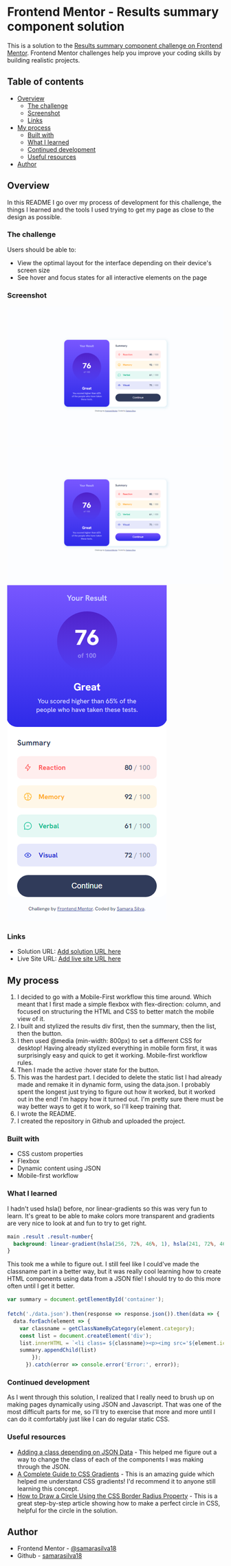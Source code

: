 # Frontend Mentor - Results summary component solution

This is a solution to the [Results summary component challenge on Frontend Mentor](https://www.frontendmentor.io/challenges/results-summary-component-CE_K6s0maV). Frontend Mentor challenges help you improve your coding skills by building realistic projects. 

## Table of contents

- [Overview](#overview)
  - [The challenge](#the-challenge)
  - [Screenshot](#screenshot)
  - [Links](#links)
- [My process](#my-process)
  - [Built with](#built-with)
  - [What I learned](#what-i-learned)
  - [Continued development](#continued-development)
  - [Useful resources](#useful-resources)
- [Author](#author)

## Overview

In this README I go over my process of development for this challenge, the things I learned and the tools I used trying to get my page as close to the design as possible.

### The challenge

Users should be able to:

- View the optimal layout for the interface depending on their device's screen size
- See hover and focus states for all interactive elements on the page

### Screenshot

![](./assets/images/screenshot.png)
![](./assets/images/screenshot-active.png)
![](./assets/images/screenshot-mobile.png)

### Links

- Solution URL: [Add solution URL here](https://your-solution-url.com)
- Live Site URL: [Add live site URL here](https://your-live-site-url.com)

## My process

1. I decided to go with a Mobile-First workflow this time around. Which meant that I first made a simple flexbox with flex-direction: column, and focused on structuring the HTML and CSS to better match the mobile view of it.
2. I built and stylized the results div first, then the summary, then the list, then the button.
3. I then used @media (min-width: 800px) to set a different CSS for desktop! Having already stylized everything in mobile form first, it was surprisingly easy and quick to get it working. Mobile-first workflow rules.
4. Then I made the active :hover state for the button.
5. This was the hardest part. I decided to delete the static list I had already made and remake it in dynamic form, using the data.json. I probably spent the longest just trying to figure out how it worked, but it worked out in the end! I'm happy how it turned out. I'm pretty sure there must be way better ways to get it to work, so I'll keep training that.
6. I wrote the README.
7. I created the repository in Github and uploaded the project.

### Built with

- CSS custom properties
- Flexbox
- Dynamic content using JSON
- Mobile-first workflow

### What I learned

I hadn't used hsla() before, nor linear-gradients so this was very fun to learn. It's great to be able to make colors more transparent and gradients are very nice to look at and fun to try to get right.
```css
main .result .result-number{
  background: linear-gradient(hsla(256, 72%, 46%, 1), hsla(241, 72%, 46%, 0));
}
```

This took me a while to figure out. I still feel like I could've made the classname part in a better way, but it was really cool learning how to create HTML components using data from a JSON file! I should try to do this more often until I get it better.

```js
var summary = document.getElementById('container');

fetch('./data.json').then(response => response.json()).then(data => {
  data.forEach(element => {
    var classname = getClassNameByCategory(element.category);
    const list = document.createElement('div');
    list.innerHTML = `<li class= ${classname}><p><img src='${element.icon}'>${element.category}</p><span>${element.score}<a> / 100</span></a></span>`
    summary.appendChild(list)
        });
      }).catch(error => console.error('Error:', error));
```

### Continued development

As I went through this solution, I realized that I really need to brush up on making pages dynamically using JSON and Javascript. That was one of the most difficult parts for me, so I'll try to exercise that more and more until I can do it comfortably just like I can do regular static CSS. 

### Useful resources

- [Adding a class depending on JSON Data](https://stackoverflow.com/questions/41121631/add-class-depending-on-json-data) - This helped me figure out a way to change the class of each of the components I was making through the JSON.
- [A Complete Guide to CSS Gradients](https://css-tricks.com/a-complete-guide-to-css-gradients/) - This is an amazing guide which helped me understand CSS gradients! I'd recommend it to anyone still learning this concept.
- [How to Draw a Circle Using the CSS Border Radius Property](https://blog.hubspot.com/website/css-border-radius-circle) - This is a great step-by-step article showing how to make a perfect circle in CSS, helpful for the circle in the solution.

## Author

- Frontend Mentor - [@samarasilva18](https://www.frontendmentor.io/profile/samarasilva18)
- Github - [samarasilva18](https://github.com/samarasilva18)